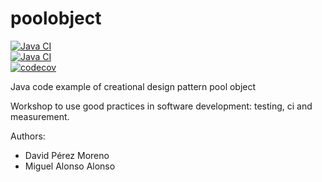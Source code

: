 poolobject
==========

[![Java CI](https://github.com/dpm1002/poolobject/actions/workflows/ci_jdk11_build.yml/badge.svg)](https://github.com/clopezno/poolobject/actions/workflows/ci_jdk11_build.yml) 	
[![Java CI](https://github.com/dpm1002/poolobject/actions/workflows/ci_jdk1.8_build_test.yml/badge.svg)](https://github.com/clopezno/poolobject/actions/workflows/ci_jdk1.8_build_test.yml) 	
[![codecov](https://codecov.io/gh/dpm1002/poolobject/graph/badge.svg?token=NvQ17D5kct)](https://codecov.io/gh/clopezno/poolobject)


Java code example of creational design pattern pool object

Workshop to use good practices in software development: testing, ci and measurement.

Authors:

- David Pérez Moreno
- Miguel Alonso Alonso
